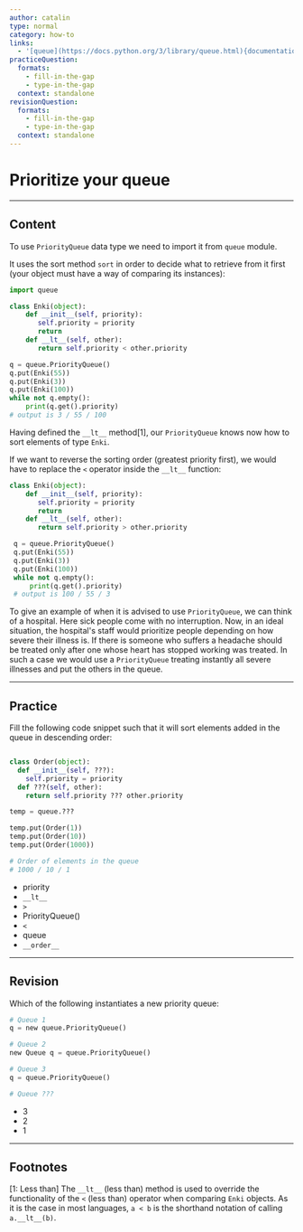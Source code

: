 ```yaml
---
author: catalin
type: normal
category: how-to
links:
  - '[queue](https://docs.python.org/3/library/queue.html){documentation}'
practiceQuestion:
  formats:
    - fill-in-the-gap
    - type-in-the-gap
  context: standalone
revisionQuestion:
  formats:
    - fill-in-the-gap
    - type-in-the-gap
  context: standalone
---
```


# Prioritize your queue


---

## Content

To use `PriorityQueue` data type we need to import it from `queue` module.

It uses the sort method `sort` in order to decide what to retrieve from it first (your object must have a way of comparing its instances):

```python
import queue

class Enki(object):
    def __init__(self, priority):
       self.priority = priority
       return
    def __lt__(self, other):
       return self.priority < other.priority

q = queue.PriorityQueue()
q.put(Enki(55))
q.put(Enki(3))
q.put(Enki(100))
while not q.empty():
    print(q.get().priority)
# output is 3 / 55 / 100
```

Having defined the `__lt__` method[1], our `PriorityQueue` knows now how to sort elements of type `Enki`.

If we want to reverse the sorting order (greatest priority first), we would have to replace the `<` operator inside the `__lt__` function:

```python
class Enki(object):
    def __init__(self, priority):
       self.priority = priority
       return
    def __lt__(self, other):
       return self.priority > other.priority

 q = queue.PriorityQueue()
 q.put(Enki(55))
 q.put(Enki(3))
 q.put(Enki(100))
 while not q.empty():
     print(q.get().priority)
 # output is 100 / 55 / 3
```

To give an example of when it is advised to use `PriorityQueue`, we can think of a hospital. Here sick people come with no interruption. Now, in an ideal situation, the hospital's staff would prioritize people depending on how severe their illness is. If there is someone who suffers a headache should be treated only after one whose heart has stopped working was treated. In such a case we would use a `PriorityQueue` treating instantly all severe illnesses and put the others in the queue.


---

## Practice

Fill the following code snippet such that it will sort elements added in the queue in descending order:

```python

class Order(object):
  def __init__(self, ???):
    self.priority = priority
  def ???(self, other):
    return self.priority ??? other.priority

temp = queue.???

temp.put(Order(1))
temp.put(Order(10))
temp.put(Order(1000))

# Order of elements in the queue
# 1000 / 10 / 1
```

- priority
- `__lt__`
- `>`
- PriorityQueue()
- `<`
- queue
- `__order__`


---

## Revision

Which of the following instantiates a new priority queue:

```python
# Queue 1
q = new queue.PriorityQueue()

# Queue 2
new Queue q = queue.PriorityQueue()

# Queue 3
q = queue.PriorityQueue()
```

```python
# Queue ???
```
- 3
- 2
- 1


---

## Footnotes

[1: Less than]
The `__lt__` (less than) method is used to override the functionality of the `<` (less than) operator when comparing `Enki` objects. As it is the case in most languages, `a < b` is the shorthand notation of calling `a.__lt__(b)`.
 
